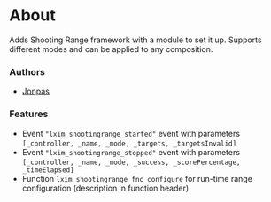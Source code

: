 # About

Adds Shooting Range framework with a module to set it up. Supports different modes and can be applied to any composition.

### Authors

- [Jonpas](https://github.com/jonpas)

### Features

- Event `"lxim_shootingrange_started"` event with parameters `[_controller, _name, _mode, _targets, _targetsInvalid]`
- Event `"lxim_shootingrange_stopped"` event with parameters `[_controller, _name, _mode, _success, _scorePercentage, _timeElapsed]`
- Function `lxim_shootingrange_fnc_configure` for run-time range configuration (description in function header)

